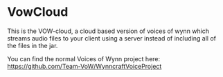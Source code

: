# VowCloud

This is the VOW-cloud, a cloud based version of voices of wynn which streams audio files to your client using a server instead of including all of the files in the jar.

You can find the normal Voices of Wynn project here: https://github.com/Team-VoW/WynncraftVoiceProject



